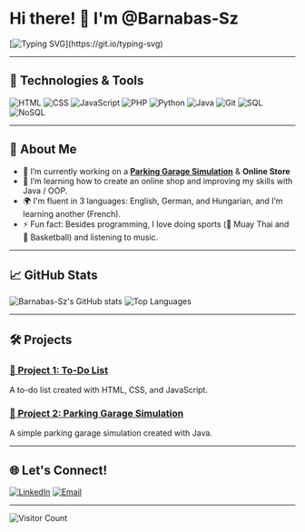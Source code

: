 # Hi there! 👋 I'm @Barnabas-Sz

[![Typing SVG](https://readme-typing-svg.herokuapp.com?font=Fira+Code&size=22&pause=1000&color=F7F7F7&width=435&lines=Welcome+to+my+GitHub+Profile!;I+love+coding+and+creating.;Always+learning+something+new!)](https://git.io/typing-svg)

---

## 🔧 Technologies & Tools

![HTML](https://img.shields.io/badge/-HTML5-E34F26?style=flat&logo=html5&logoColor=white)
![CSS](https://img.shields.io/badge/-CSS3-1572B6?style=flat&logo=css3&logoColor=white)
![JavaScript](https://img.shields.io/badge/-JavaScript-F7DF1E?style=flat&logo=javascript&logoColor=black)
![PHP](https://img.shields.io/badge/-PHP-777BB4?style=flat&logo=php&logoColor=white)
![Python](https://img.shields.io/badge/-Python-3776AB?style=flat&logo=python&logoColor=white)
![Java](https://img.shields.io/badge/-Java-007396?style=flat&logo=java&logoColor=white)
![Git](https://img.shields.io/badge/-Git-F05032?style=flat&logo=git&logoColor=white)
![SQL](https://img.shields.io/badge/-SQL-4479A1?style=flat&logo=postgresql&logoColor=white)
![NoSQL](https://img.shields.io/badge/-NoSQL-4DB33D?style=flat&logo=mongodb&logoColor=white)

---

## 🚀 About Me

- 🔭 I’m currently working on a **[Parking Garage Simulation](https://github.com/Barnabas-Sz/ParkingGarage-Simulation)** & **Online Store**
- 🌱 I’m learning how to create an online shop and improving my skills with Java / OOP. 
- 🌍 I'm fluent in 3 languages: English, German, and Hungarian, and I’m learning another (French).
- ⚡ Fun fact: Besides programming, I love doing sports (🥊 Muay Thai and 🏀 Basketball) and listening to music.

---

## 📈 GitHub Stats

![Barnabas-Sz's GitHub stats](https://github-readme-stats.vercel.app/api?username=Barnabas-Sz&show_icons=true&theme=radical)
![Top Languages](https://github-readme-stats.vercel.app/api/top-langs/?username=Barnabas-Sz&layout=compact&theme=radical)

---

## 🛠️ Projects

### [🚀 Project 1: To-Do List](https://github.com/Barnabas-Sz/TODO-App)
A to-do list created with HTML, CSS, and JavaScript.

### [🚀 Project 2: Parking Garage Simulation](https://github.com/Barnabas-Sz/ParkingGarage-Simulation)
A simple parking garage simulation created with Java.

---

## 🌐 Let's Connect!

[![LinkedIn](https://img.shields.io/badge/-LinkedIn-0A66C2?style=for-the-badge&logo=linkedin&logoColor=white)](https://www.linkedin.com/in/barnabas-szelenyi-255757313/)
[![Email](https://img.shields.io/badge/-Email-EA4335?style=for-the-badge&logo=gmail&logoColor=white)](mailto:barnabas.szelenyi@stud.edubs.ch)

---

![Visitor Count](https://visitor-badge.glitch.me/badge?page_id=Barnabas-Sz.visitor-badge)
